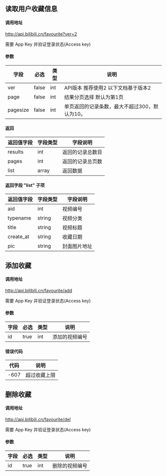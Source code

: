 ## 读取用户收藏信息

#### 调用地址

http://api.bilibili.cn/favourite?ver=2

需要 App Key 并验证登录状态(Access key)

#### 参数

|字段|必选|类型|说明|
|----|----|----|----|
|ver|false|int|API版本 推荐使用2 以下文档基于版本2|
|page|false|int|结果分页选择 默认为第1页|
|pagesize|false|int|单页返回的记录条数，最大不超过300，默认为10。|

#### 返回

|返回值字段|字段类型|字段说明|
|----------|--------|--------|
|results|int|返回的记录总数目|
|pages|int|返回的记录总页数|
|list|array|返回数据|

#### 返回字段 "list" 子项

|返回值字段|字段类型|字段说明|
|----------|--------|--------|
|aid|int|视频编号|
|typename|string|视频分类|
|title|string|视频标题|
|create_at|string|收藏日期|
|pic|string|封面图片地址|


## 添加收藏

#### 调用地址

http://api.bilibili.cn/favourite/add

需要 App Key 并验证登录状态(Access key)

#### 参数

|字段|必选|类型|说明|
|----|----|----|----|
|id|true|int|添加的视频编号|

#### 错误代码

|代码|说明|
|----|----|
|-607|超过收藏上限|


## 删除收藏

#### 调用地址

http://api.bilibili.cn/favourite/del

需要 App Key 并验证登录状态(Access key)

#### 参数

|字段|必选|类型|说明|
|----|----|----|----|
|id|true|int|删除的视频编号|
